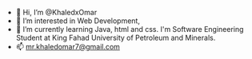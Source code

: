 - 👋 Hi, I’m @KhaledxOmar
- 👀 I’m interested in Web Development, 
- 🌱 I’m currently learning Java, html and css.
     I'm Software Engineering Student at King Fahad University of Petroleum and Minerals.
- 📫 mr.khaledomar7@gmail.com

<!---
KhaledxOmar/KhaledxOmar is a ✨ special ✨ repository because its `README.md` (this file) appears on your GitHub profile.
You can click the Preview link to take a look at your changes.
--->
